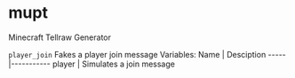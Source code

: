 # mupt
Minecraft Tellraw Generator

`player_join`
Fakes a player join message
Variables:
Name | Desciption
-----|-----------
player | Simulates a join message

